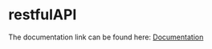 # restfulAPI

The documentation link can be found here: [Documentation](https://web.postman.co/workspace/291207d5-1073-4eda-b783-3fd9231b4116/documentation/36297486-c481f517-ff9f-4e45-8c47-ee5678096fbe)
